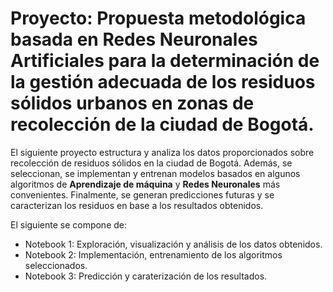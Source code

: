 # Proyecto: Propuesta metodológica basada en Redes Neuronales Artificiales para la determinación de la gestión adecuada de los residuos sólidos urbanos en zonas de recolección de la ciudad de Bogotá.  

El siguiente proyecto estructura y analiza los datos proporcionados sobre recolección de residuos sólidos en la ciudad de Bogotá. Además, se seleccionan, se implementan y entrenan modelos basados en algunos algoritmos de **Aprendizaje de máquina** y **Redes Neuronales** más convenientes. Finalmente, se generan predicciones futuras y se caracterizan los residuos en base a los resultados obtenidos.  

El siguiente se compone de:
- Notebook 1: Exploración, visualización y análisis de los datos obtenidos.
- Notebook 2: Implementación, entrenamiento de los algoritmos seleccionados.
- Notebook 3: Predicción y caraterización de los resultados.
